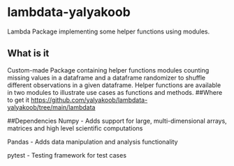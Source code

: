 # lambdata-yalyakoob
Lambda Package implementing some helper functions using modules.

## What is it 
Custom-made Package containing helper functions modules counting missing values in a dataframe and a dataframe randomizer to shuffle different observations in a given dataframe. Helper functions are available in two modules to illustrate use cases as functions and methods. 
##Where to get it 
https://github.com/yalyakoob/lambdata-yalyakoob/tree/main/lambdata

##Dependencies 
Numpy - Adds support for large, multi-dimensional arrays, matrices and high level scientific computations 

Pandas - Adds data manipulation and analysis functionality

pytest - Testing framework for test cases

